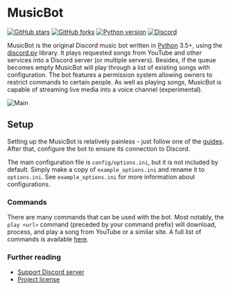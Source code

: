 # MusicBot

[![GitHub stars](https://img.shields.io/github/stars/Just-Some-Bots/MusicBot.svg)](https://github.com/Just-Some-Bots/MusicBot/stargazers)
[![GitHub forks](https://img.shields.io/github/forks/Just-Some-Bots/MusicBot.svg)](https://github.com/Just-Some-Bots/MusicBot/network)
[![Python version](https://img.shields.io/badge/python-3.5%2C%203.6%2C%203.7-blue.svg)](https://python.org)
[![Discord](https://discordapp.com/api/guilds/129489631539494912/widget.png?style=shield)](https://discord.gg/bots)

MusicBot is the original Discord music bot written in [Python](https://www.python.org "Python homepage") 3.5+, using the [discord.py](https://github.com/Rapptz/discord.py) library. It plays requested songs from YouTube and other services into a Discord server (or multiple servers). Besides, if the queue becomes empty MusicBot will play through a list of existing songs with configuration. The bot features a permission system allowing owners to restrict commands to certain people. As well as playing songs, MusicBot is capable of streaming live media into a voice channel (experimental).

![Main](https://i.imgur.com/EZljY52.png)

## Setup
Setting up the MusicBot is relatively painless - just follow one of the [guides](https://just-some-bots.github.io/MusicBot/). After that, configure the bot to ensure its connection to Discord.

The main configuration file is `config/options.ini`, but it is not included by default. Simply make a copy of `example_options.ini` and rename it to `options.ini`. See `example_options.ini` for more information about configurations.

### Commands

There are many commands that can be used with the bot. Most notably, the `play <url>` command (preceded by your command prefix) will download, process, and play a song from YouTube or a similar site. A full list of commands is available [here](https://just-some-bots.github.io/MusicBot/using/commands/ "Commands").

### Further reading

* [Support Discord server](https://discord.gg/bots)
* [Project license](LICENSE)
